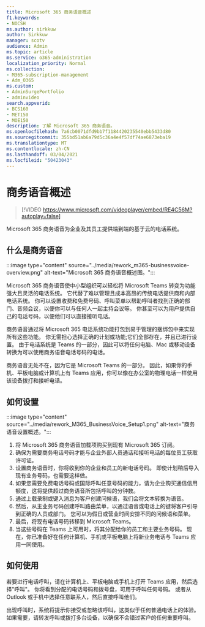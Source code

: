 ```yaml
---
title: Microsoft 365 商务语音概述
f1.keywords:
- NOCSH
ms.author: sirkkuw
author: Sirkkuw
manager: scotv
audience: Admin
ms.topic: article
ms.service: o365-administration
localization_priority: Normal
ms.collection:
- M365-subscription-management
- Adm_O365
ms.custom:
- AdminSurgePortfolio
- adminvideo
search.appverid:
- BCS160
- MET150
- MOE150
description: 了解 Microsoft 365 商务语音。
ms.openlocfilehash: 7a6cb0071dfd9bb7f1184420235540ebb5433d80
ms.sourcegitcommit: 355bd51ab6a79d5c36a4e4f57df74ae6873eba19
ms.translationtype: MT
ms.contentlocale: zh-CN
ms.lasthandoff: 03/04/2021
ms.locfileid: "50423043"
---
```

# <a name="overview-of-business-voice"></a>商务语音概述

> [!VIDEO https://www.microsoft.com/videoplayer/embed/RE4C56M?autoplay=false]

Microsoft 365 商务语音为企业及其员工提供端到端的基于云的电话系统。

## <a name="what-is-business-voice"></a>什么是商务语音

:::image type="content" source="../media/rework_m365-businessvoice-overview.png" alt-text="Microsoft 365 商务语音概述图。":::

Microsoft 365 商务语音使中小型组织可以轻松将 Microsoft Teams 转变为功能强大且灵活的电话系统。 它代替了难以管理且成本高昂的传统电话提供商和内部电话系统。 你可以设置收费和免费号码、呼叫菜单以帮助呼叫者找到正确的部门、音频会议，以便你可以与任何人一起主持会议等。 你甚至可以为用户提供自己的电话号码，以便他们可以直接接听电话。

商务语音通过将 Microsoft 365 电话系统功能打包到易于管理的捆绑包中来实现所有这些功能。 你无需担心选择正确的计划或功能;它们全部存在，并且已进行设置。 由于电话系统是 Teams 的一部分，因此可以将任何电脑、Mac 或移动设备转换为可以使用商务语音电话号码的电话。

商务语音无处不在，因为它是 Microsoft Teams 的一部分。 因此，如果你的手机、平板电脑或计算机上有 Teams 应用，你可以像在办公室的物理电话一样使用该设备拨打和接听电话。

## <a name="how-to-set-up"></a>如何设置

:::image type="content" source="../media/rework_M365_BusinessVoice_Setup1.png" alt-text="商务语音设置概述。":::

1. 将 Microsoft 365 商务语音加载项购买到现有 Microsoft 365 订阅。
1. 确保为需要商务电话号码才能与企业外部人员通话和接听电话的每位员工获取许可证。
1. 设置商务语音时，你将收到你的企业和员工的新电话号码。 即使计划稍后导入现有业务号码，也需要这样做。
1. 如果您需要免费电话号码或国际呼叫任意号码的能力，请为企业购买通信信用额度，这将提供超过商务语音所包括呼叫的分钟数。
1. 通过上载录制或键入消息为客户创建问候语，我们会将文本转换为语音。
1. 然后，从主业务号码创建呼叫路由菜单，以通过语音或电话上的键将客户引导到正确的人员或部门。 您可以为假日或营业时间安排不同的问候语和菜单。
1. 最后，将现有电话号码转移到 Microsoft Teams。
1. 当这些号码在 Teams 上可用时，将其分配给你的员工和主要业务号码。 现在，你已准备好在任何计算机、手机或平板电脑上将新业务电话与 Teams 应用一同使用。

## <a name="how-to-use"></a>如何使用

若要进行电话呼叫，请在计算机上、平板电脑或手机上打开 Teams 应用，然后选择"呼叫"。 你将看到分配的电话号码和拨号盘，可用于呼叫任何号码。 或者从 Outlook 或手机中选择任意联系人，然后直接呼叫他们。

出现呼叫时，系统将提示你接受或忽略该呼叫，这类似于任何普通电话上的体验。 如果需要，请转发呼叫或拨打多台设备，以确保不会错过客户的任何重要呼叫。